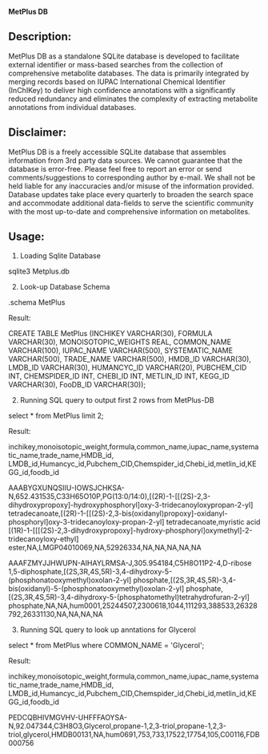 <b>MetPlus DB</b>

Description:
---------------------
MetPlus DB as a standalone SQLite database is developed to facilitate external identifier or mass-based searches from the collection of comprehensive metabolite databases. The data is primarily integrated by merging records based on IUPAC International Chemical Identifier (InChIKey) to deliver high confidence annotations with a significantly reduced redundancy and eliminates the complexity of extracting metabolite annotations from individual databases.

Disclaimer:
---------------------
MetPlus DB is a freely accessible SQLite database that assembles information from 3rd party data sources. We cannot guarantee that the database is error-free. Please feel free to report an error or send comments/suggestions to corresponding author by e-mail. We shall not be held liable for any inaccuracies and/or misuse of the information provided. Database updates take place every quarterly to broaden the search space and accommodate additional data-fields to serve the scientific community with the most up-to-date and comprehensive information on metabolites.

Usage:
------

1) Loading Sqlite Database

sqlite3 Metplus.db

2) Look-up Database Schema

.schema MetPlus

Result:

CREATE TABLE MetPlus
(INCHIKEY VARCHAR(30),
FORMULA VARCHAR(30),
MONOISOTOPIC_WEIGHTS REAL,
COMMON_NAME VARCHAR(100),
IUPAC_NAME VARCHAR(500),
SYSTEMATIC_NAME VARCHAR(500),
TRADE_NAME VARCHAR(500),
HMDB_ID VARCHAR(30),
LMDB_ID VARCHAR(30),
HUMANCYC_ID VARCHAR(20),
PUBCHEM_CID INT,
CHEMSPIDER_ID INT,
CHEBI_ID INT,
METLIN_ID INT,
KEGG_ID VARCHAR(30),
FooDB_ID VARCHAR(30));

2) Running SQL query to output first 2 rows from MetPlus-DB

select * from MetPlus limit 2;

Result:

inchikey,monoisotopic_weight,formula,common_name,iupac_name,systematic_name,trade_name,HMDB_id,
LMDB_id,Humancyc_id,Pubchem_CID,Chemspider_id,Chebi_id,metlin_id,KEGG_id,foodb_id

AAABYGXUNQSIIU-IOWSJCHKSA-N,652.431535,C33H65O10P,PG(13:0/14:0),[(2R)-1-[[(2S)-2,3-dihydroxypropoxy]-hydroxyphosphoryl]oxy-3-tridecanoyloxypropan-2-yl] tetradecanoate,[(2R)-1-[[(2S)-2,3-bis(oxidanyl)propoxy]-oxidanyl-phosphoryl]oxy-3-tridecanoyloxy-propan-2-yl] tetradecanoate,myristic acid [(1R)-1-[[[(2S)-2,3-dihydroxypropoxy]-hydroxy-phosphoryl]oxymethyl]-2-tridecanoyloxy-ethyl] ester,NA,LMGP04010069,NA,52926334,NA,NA,NA,NA,NA

AAAFZMYJJHWUPN-AIHAYLRMSA-J,305.954184,C5H8O11P2-4,D-ribose 1,5-diphosphate,[(2S,3R,4S,5R)-3,4-dihydroxy-5-(phosphonatooxymethyl)oxolan-2-yl] phosphate,[(2S,3R,4S,5R)-3,4-bis(oxidanyl)-5-(phosphonatooxymethyl)oxolan-2-yl] phosphate,[(2S,3R,4S,5R)-3,4-dihydroxy-5-(phosphatomethyl)tetrahydrofuran-2-yl] phosphate,NA,NA,hum0001,25244507,2300618,1044,111293,388533,26328792,26331130,NA,NA,NA,NA

3) Running SQL query to look up anntations for Glycerol

select * from MetPlus where COMMON_NAME = 'Glycerol';

Result:

inchikey,monoisotopic_weight,formula,common_name,iupac_name,systematic_name,trade_name,HMDB_id,
LMDB_id,Humancyc_id,Pubchem_CID,Chemspider_id,Chebi_id,metlin_id,KEGG_id,foodb_id

PEDCQBHIVMGVHV-UHFFFAOYSA-N,92.047344,C3H8O3,Glycerol,propane-1,2,3-triol,propane-1,2,3-triol,glycerol,HMDB00131,NA,hum0691,753,733,17522,17754,105,C00116,FDB000756



